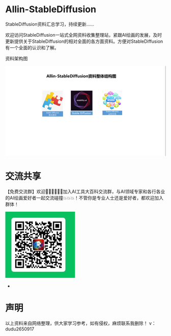 # Allin-StableDiffusion

<p align="justify">
 StableDiffusion资料汇总学习，持续更新......
</p>
<p align="justify">
  
   欢迎访问StableDiffusion一站式全网资料收集整理站，紧跟AI绘画的发展，及时更新提供关于StableDiffusion的相对全面的各方面资料。方便对StableDiffusion有一个全面的认识和了解。  
</p>

<p>
资料架构图
</p>

![资料架构图](https://github.com/xiaoqdu/allinstablediffusion/blob/main/framework.png?raw=true)

# 交流共享

【免费交流群】欢迎👏🏻👏🏻👏🏻加入AI工具大百科交流群，与AI领域专家和各行各业的AI绘画爱好者一起交流碰撞💥💥💥！不管你是专业人士还是爱好者，都欢迎加入群体！

![交流群](https://github.com/xiaoqdu/allinchatgpt/blob/main/aigroup.jpg?raw=true)

-

# 声明

以上资料来自网络整理，供大家学习参考，如有侵权，麻烦联系我删除！
v： dudu2650917
